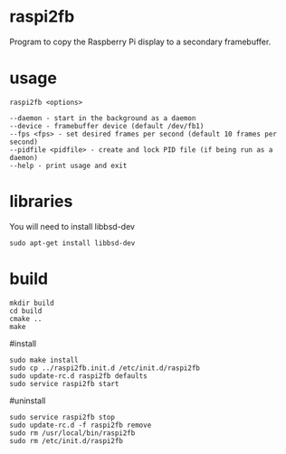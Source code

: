 # raspi2fb
Program to copy the Raspberry Pi display to a secondary framebuffer.

# usage

    raspi2fb <options>

    --daemon - start in the background as a daemon
    --device - framebuffer device (default /dev/fb1)
    --fps <fps> - set desired frames per second (default 10 frames per second)
    --pidfile <pidfile> - create and lock PID file (if being run as a daemon)
    --help - print usage and exit


# libraries

You will need to install libbsd-dev

    sudo apt-get install libbsd-dev

# build

    mkdir build
    cd build
    cmake ..
    make

#install

    sudo make install
    sudo cp ../raspi2fb.init.d /etc/init.d/raspi2fb
    sudo update-rc.d raspi2fb defaults
    sudo service raspi2fb start

#uninstall

    sudo service raspi2fb stop
    sudo update-rc.d -f raspi2fb remove
    sudo rm /usr/local/bin/raspi2fb
    sudo rm /etc/init.d/raspi2fb
